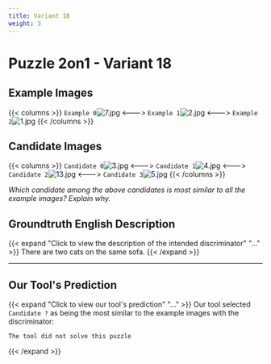 ```yaml
---
title: Variant 18
weight: 3
---
```


# Puzzle 2on1 - Variant 18

## Example Images
{{< columns >}}
`Example 0`![7.jpg](/natscene_data/images/7.jpg)
<--->
`Example 1`![2.jpg](/natscene_data/images/2.jpg)
<--->
`Example 2`![1.jpg](/natscene_data/images/1.jpg)
{{< /columns >}}

## Candidate Images
{{< columns >}}
`Candidate 0`![3.jpg](/natscene_data/images/3.jpg)
<--->
`Candidate 1`![4.jpg](/natscene_data/images/4.jpg)
<--->
`Candidate 2`![13.jpg](/natscene_data/images/13.jpg)
<--->
`Candidate 3`![5.jpg](/natscene_data/images/5.jpg)
{{< /columns >}}

*Which candidate among the above candidates is most similar to all the example images? Explain why.*

## Groundtruth English Description

{{< expand "Click to view the description of the intended discriminator" "..." >}}
There are two cats on the same sofa.
{{< /expand >}}

---



## Our Tool's Prediction

{{< expand "Click to view our tool's prediction" "..." >}}
Our tool selected `Candidate ?` as being the most similar to the example images with the discriminator:
```plaintext
The tool did not solve this puzzle
```
{{< /expand >}}
